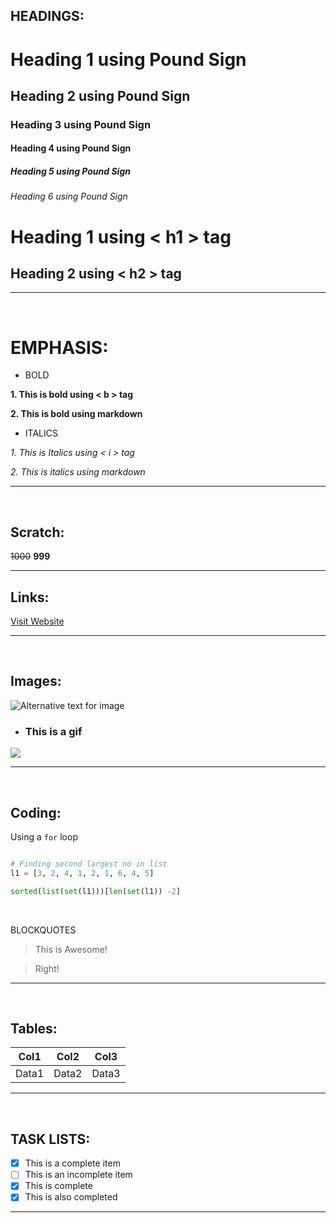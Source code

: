 ## HEADINGS:


# Heading 1 using Pound Sign

## Heading 2 using Pound Sign

### Heading 3 using Pound Sign

#### Heading 4 using Pound Sign

##### Heading 5 using Pound Sign

###### Heading 6 using Pound Sign

<h1> Heading 1 using < h1 > tag</h1>
<h2> Heading 2 using < h2 > tag</h2>

***
<br>

# EMPHASIS:

* BOLD

<b> 1. This is bold using < b > tag </b>

**2. This is bold using markdown** 

* ITALICS

<i> 1. This is Italics using < i > tag </i>

_2. This is italics using markdown_

***
<br>

## Scratch:

~~1000~~ **999**

***

## Links:

[Visit Website](https://www.linkedin.com/in/prince-rathore-9a6a96178/ "You Guessed it Right. That's me")

***
<br>

## Images:

![Alternative text for image](https://analyticsindiamag.com/wp-content/uploads/2020/10/7d744a684fe03ebc7e8de545f97739dd.jpg "This is random pic I found on google")

* ### This is a gif

![](https://media.giphy.com/media/10zxDv7Hv5RF9C/giphy.gif)

***
<br>

## Coding:

Using a `for` loop

```python

# Finding second largest no in list
l1 = [3, 2, 4, 1, 2, 1, 6, 4, 5]

sorted(list(set(l1)))[len(set(l1)) -2]

```
<br>

BLOCKQUOTES

>This is Awesome!

>Right!

***
<br>

## Tables:

| Col1 | Col2 | Col3 |
|---   |---  |---    |
|Data1 |Data2|Data3|

***
<br>

## TASK LISTS:

- [x] This is a complete item
- [ ] This is an incomplete item
- [x] This is complete
- [x] This is also completed

***
<br>